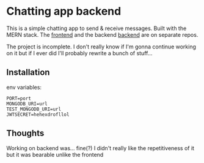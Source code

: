# Chatting app backend

This is a simple chatting app to send & receive messages. Built with the MERN stack.
The [frontend](https://github.com/KhaledMAlasmari/ChattingAppFrontend) and the backend [backend](https://github.com/KhaledMAlasmari/ChattingAppBackend) are on separate repos.

The project is incomplete. I don't really know if I'm gonna continue working on it but if I ever did I'll probably rewrite a bunch of stuff...

## Installation 
env variables:
```
PORT=port
MONGODB_URI=url
TEST_MONGODB_URI=url
JWTSECRET=hehexdrofllol
```

## Thoughts
Working on backend was... fine(?) I didn't really like the repetitiveness of it but it was bearable unlike the frontend
